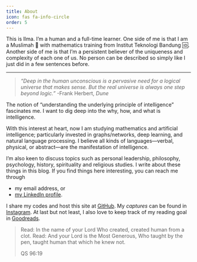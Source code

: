```yaml
---
title: About
icon: fas fa-info-circle
order: 5
---
```


This is Ilma. I’m a human and a full-time learner. One side of me is that I am a Muslimah 🧕 with mathematics training from Institut Teknologi Bandung 🆔. Another side of me is that I’m a persistent believer of the uniqueness and complexity of each one of us. No person can be described so simply like I just did in a few sentences before.

---

> _“Deep in the human unconscious is a pervasive need for a logical universe that makes sense. But the real universe is always one step beyond logic.”_ -Frank Herbert, _Dune_

The notion of “understanding the underlying principle of intelligence” fascinates me. I want to dig deep into the why, how, and what is intelligence.

With this interest at heart, now I am studying mathematics and artificial intelligence; particularly invested in graphs/networks, deep learning, and natural language processing. I believe all kinds of languages—verbal, physical, or abstract—are the manifestation of intelligence.

I’m also keen to discuss topics such as personal leadership, philosophy, psychology, history, spirituality and religious studies. I write about these things in this blog. If you find things here interesting, you can reach me through
- <span data-toggle="tooltip" data-placement="top" title="" data-original-title="ilmaaliyaf (at) gmail (dot) com">my email address</span>, or
- [my LinkedIn profile](https://linkedin.com/in/ilmaaliyaf).

I share my codes and <span data-toggle="tooltip" data-placement="top" title="" data-original-title="powered by Jekyll">host this site</span> at [GitHub](https://github.com/ilmaaliyaf). My *captures* can be found in [Instagram](https://instagram.com/ilmaaliyaf). At last but not least, I also love to keep track of my reading goal in [Goodreads](https://goodreads.com/ilmaaliyaf).

> Read: In the name of your Lord Who created, created human from a clot. Read: And your Lord is the Most Generous, Who taught by the pen, taught human that which he knew not.
> 
> QS 96:19

